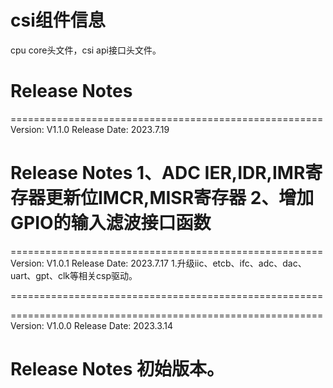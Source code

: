 # csi组件信息
cpu core头文件，csi api接口头文件。

# Release Notes

======================================================
Version: V1.1.0
Release Date: 2023.7.19

Release Notes
1、ADC IER,IDR,IMR寄存器更新位IMCR,MISR寄存器
2、增加GPIO的输入滤波接口函数
======================================================

======================================================
Version: V1.0.1
Release Date: 2023.7.17
1.升级iic、etcb、ifc、adc、dac、uart、gpt、clk等相关csp驱动。

======================================================

======================================================
Version: V1.0.0
Release Date: 2023.3.14

Release Notes
初始版本。
======================================================









